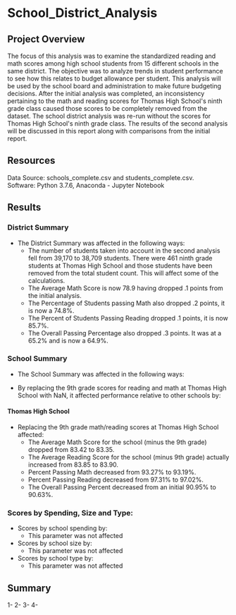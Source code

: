 # School_District_Analysis
## Project Overview
The focus of this analysis was to examine the standardized reading and math scores among high school students from 15 different schools in the same district.  The objective was to analyze trends in student performance to see how this relates to budget allowance per student. This analysis will be used by the school board and administration to make future budgeting decisions.  After the initial analysis was completed, an inconsistency pertaining to the math and reading scores for Thomas High School's ninth grade class caused those scores to be completely removed from the dataset.  The school district analysis was re-run without the scores for Thomas High School's ninth grade class.  The results of the second analysis will be discussed in this report along with comparisons from the initial report.

## Resources
Data Source: schools_complete.csv and students_complete.csv.  
Software: Python 3.7.6, Anaconda - Jupyter Notebook

## Results
### District Summary 
- The District Summary was affected in the following ways:
  - The number of students taken into account in the second analysis fell from 39,170 to 38,709 students.  There were 461 ninth grade students at Thomas High School and those students have been removed from the total student count.  This will affect some of the calculations.
  - The Average Math Score is now 78.9 having dropped .1 points from the initial analysis.  
  - The Percentage of Students passing Math also dropped .2 points, it is now a 74.8%.
  - The Percent of Students Passing Reading dropped .1 points, it is now 85.7%.
  - The Overall Passing Percentage also dropped .3 points.  It was at a 65.2% and is now a 64.9%.

### School Summary
- The School Summary was affected in the following ways:

- By replacing the 9th grade scores for reading and math at Thomas High School with NaN, it affected performance relative to other schools by:

#### Thomas High School 
- Replacing the 9th grade math/reading scores at Thomas High School affected:
  - The Average Math Score for the school (minus the 9th grade) dropped from 83.42 to 83.35.
  - The Average Reading Score for the school (minus 9th grade) actually increased from 83.85 to 83.90.
  - Percent Passing Math decreased from 93.27% to 93.19%.
  - Percent Passing Reading decreased from 97.31% to 97.02%.
  - The Overall Passing Percent decreased from an initial 90.95% to 90.63%.

### Scores by Spending, Size and Type:
  - Scores by school spending by:
    - This parameter was not affected
  - Scores by school size by:
    - This parameter was not affected
  - Scores by school type by:
    - This parameter was not affected

## Summary 
1- 
2- 
3- 
4- 
